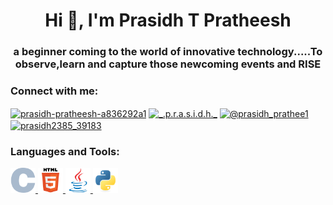 <h1 align="center">Hi 👋, I'm Prasidh T Pratheesh</h1>
<h3 align="center">a beginner coming to the world of innovative technology.....To observe,learn and capture those newcoming events and RISE</h3>

<h3 align="left">Connect with me:</h3>
<p align="left">
<a href="https://linkedin.com/in/prasidh-pratheesh-a836292a1" target="blank"><img align="center" src="https://raw.githubusercontent.com/rahuldkjain/github-profile-readme-generator/master/src/images/icons/Social/linked-in-alt.svg" alt="prasidh-pratheesh-a836292a1" height="30" width="40" /></a>
<a href="https://instagram.com/_.p.r.a.s.i.d.h._" target="blank"><img align="center" src="https://raw.githubusercontent.com/rahuldkjain/github-profile-readme-generator/master/src/images/icons/Social/instagram.svg" alt="_.p.r.a.s.i.d.h._" height="30" width="40" /></a>
<a href="https://www.hackerrank.com/@prasidh_prathee1" target="blank"><img align="center" src="https://raw.githubusercontent.com/rahuldkjain/github-profile-readme-generator/master/src/images/icons/Social/hackerrank.svg" alt="@prasidh_prathee1" height="30" width="40" /></a>
<a href="https://discord.gg/prasidh2385_39183" target="blank"><img align="center" src="https://raw.githubusercontent.com/rahuldkjain/github-profile-readme-generator/master/src/images/icons/Social/discord.svg" alt="prasidh2385_39183" height="30" width="40" /></a>
</p>

<h3 align="left">Languages and Tools:</h3>
<p align="left"> <a href="https://www.cprogramming.com/" target="_blank" rel="noreferrer"> <img src="https://raw.githubusercontent.com/devicons/devicon/master/icons/c/c-original.svg" alt="c" width="40" height="40"/> </a> <a href="https://www.w3.org/html/" target="_blank" rel="noreferrer"> <img src="https://raw.githubusercontent.com/devicons/devicon/master/icons/html5/html5-original-wordmark.svg" alt="html5" width="40" height="40"/> </a> <a href="https://www.java.com" target="_blank" rel="noreferrer"> <img src="https://raw.githubusercontent.com/devicons/devicon/master/icons/java/java-original.svg" alt="java" width="40" height="40"/> </a> <a href="https://www.python.org" target="_blank" rel="noreferrer"> <img src="https://raw.githubusercontent.com/devicons/devicon/master/icons/python/python-original.svg" alt="python" width="40" height="40"/> </a> </p>

